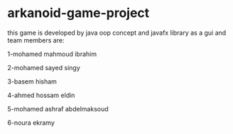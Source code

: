 # arkanoid-game-project
this game is developed by java oop concept and javafx library as a gui and team members are:

1-mohamed mahmoud ibrahim

2-mohamed sayed singy

3-basem hisham

4-ahmed hossam eldin

5-mohamed ashraf abdelmaksoud

6-noura ekramy

